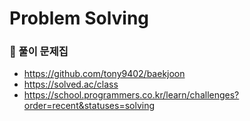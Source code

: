 # Problem Solving

### 📝 풀이 문제집
- https://github.com/tony9402/baekjoon
- https://solved.ac/class
- https://school.programmers.co.kr/learn/challenges?order=recent&statuses=solving
